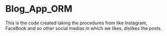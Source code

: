 # Blog_App_ORM
This is the code created taking the procedures from like Instagram, FaceBook and so other social medias in which we likes, dislikes the posts.
